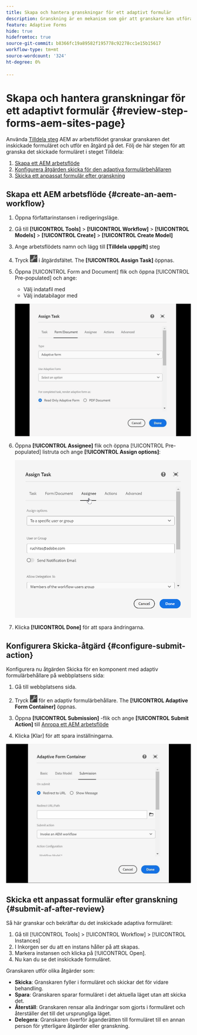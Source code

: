 ```yaml
---
title: Skapa och hantera granskningar för ett adaptivt formulär
description: Granskning är en mekanism som gör att granskare kan utföra olika uppgifter för adaptiva formulär med steget Tilldela uppgift
feature: Adaptive Forms
hide: true
hidefromtoc: true
source-git-commit: b8366fc19a89582f195778c92278cc1e15b15617
workflow-type: tm+mt
source-wordcount: '324'
ht-degree: 0%

---
```



# Skapa och hantera granskningar för ett adaptivt formulär {#review-step-forms-aem-sites-page}

Använda [Tilldela steg](https://experienceleague.adobe.com/docs/experience-manager-cloud-service/content/forms/create-form-centric-workflows/aem-forms-workflow-step-reference.html#assign-task-step) AEM av arbetsflödet granskar granskaren det inskickade formuläret och utför en åtgärd på det. Följ de här stegen för att granska det skickade formuläret i steget Tilldela:

1. [Skapa ett AEM arbetsflöde](#create-an-aem-workflow)
1. [Konfigurera åtgärden skicka för den adaptiva formulärbehållaren](#configure-submit-action)
1. [Skicka ett anpassat formulär efter granskning](#submit-af-after-review)

## Skapa ett AEM arbetsflöde {#create-an-aem-workflow}

1. Öppna författarinstansen i redigeringsläge.
1. Gå till **[!UICONTROL Tools]** >  **[!UICONTROL Workflow]** >  **[!UICONTROL Models]** > **[!UICONTROL Create]** > **[!UICONTROL Create Model]**
1. Ange arbetsflödets namn och lägg till **[Tilldela uppgift]** steg
1. Tryck ![settings_icon](assets/settings_icon.png) i åtgärdsfältet. The **[!UICONTROL Assign Task]** öppnas.
1. Öppna [!UICONTROL Form and Document] flik och öppna [!UICONTROL Pre-populated] och ange:

   * Välj indatafil med
   * Välj indatabilagor med

   ![Granskningssteg](/help/forms/assets/assigntask-review1.gif)

1. Öppna **[!UICONTROL Assignee]** flik och öppna [!UICONTROL Pre-populated] listruta och ange **[!UICONTROL Assign  options]**:

   ![Granskningssteg](/help/forms/assets/review-assignstep.png)

1. Klicka **[!UICONTROL Done]** för att spara ändringarna.

## Konfigurera Skicka-åtgärd {#configure-submit-action}

Konfigurera nu åtgärden Skicka för en komponent med adaptiv formulärbehållare på webbplatsens sida:

1. Gå till webbplatsens sida.
1. Tryck ![settings_icon](assets/settings_icon.png) för en adaptiv formulärbehållare. The **[!UICONTROL Adaptive Form Container]** öppnas.
1. Öppna **[!UICONTROL Submission]** -flik och ange **[!UICONTROL Submit Action]** till [Anropa ett AEM arbetsflöde](https://experienceleague.adobe.com/docs/experience-manager-cloud-service/content/forms/adaptive-forms-authoring/authoring-adaptive-forms-foundation-components/configure-submit-actions-and-metadata-submission/configuring-submit-actions.html?lang=en#invoke-an-aem-workflow)

1. Klicka [Klar] för att spara inställningarna.

![submittab-reviewstep](/help/forms/assets/submissiontab-reviewstep.gif)

## Skicka ett anpassat formulär efter granskning {#submit-af-after-review}

Så här granskar och bekräftar du det inskickade adaptiva formuläret:

1. Gå till [!UICONTROL Tools] >  [!UICONTROL Workflow] >  [!UICONTROL Instances]
1. I Inkorgen ser du att en instans håller på att skapas.
1. Markera instansen och klicka på [!UICONTROL Open].
1. Nu kan du se det inskickade formuläret.

Granskaren utför olika åtgärder som:

* **Skicka**: Granskaren fyller i formuläret och skickar det för vidare behandling.
* **Spara**: Granskaren sparar formuläret i det aktuella läget utan att skicka det.
* **Återställ**: Granskaren rensar alla ändringar som gjorts i formuläret och återställer det till det ursprungliga läget.
* **Delegera**: Granskaren överför äganderätten till formuläret till en annan person för ytterligare åtgärder eller granskning.
